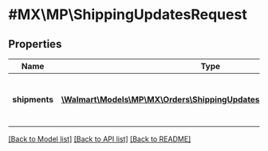 # #MX\MP\ShippingUpdatesRequest

## Properties

Name | Type | Description | Notes
------------ | ------------- | ------------- | -------------
**shipments** | [**\Walmart\Models\MP\MX\Orders\ShippingUpdatesRequestShipmentsInner[]**](ShippingUpdatesRequestShipmentsInner.md) | List of shipments associated with the order | [optional]


[[Back to Model list]](../) [[Back to API list]](../../Api/MX/MP) [[Back to README]](../../README.md)
